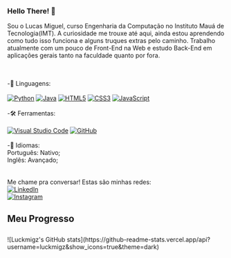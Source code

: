 ### Hello There! 👋

Sou o Lucas Miguel, curso Engenharia da Computação no Instituto Mauá de Tecnologia(IMT). A curiosidade me trouxe até aqui, ainda estou aprendendo como tudo isso funciona e alguns truques extras pelo caminho. Trabalho atualmente com um pouco de Front-End na Web e estudo Back-End em aplicações gerais tanto na faculdade quanto por fora. 

<br></br> 
-💾 Linguagens: <br></br> 
  [![Python](https://img.shields.io/badge/python-3670A0?style=for-the-badge&logo=python&logoColor=ffdd54)](#)
  [![Java](https://img.shields.io/badge/java-%23ED8B00.svg?style=for-the-badge&logo=openjdk&logoColor=white)](#)
  [![HTML5](https://img.shields.io/badge/html5-%23E34F26.svg?style=for-the-badge&logo=html5&logoColor=white)](#)
  [![CSS3](https://img.shields.io/badge/css3-%231572B6.svg?style=for-the-badge&logo=css3&logoColor=white)](#)
  [![JavaScript](https://img.shields.io/badge/javascript-%23323330.svg?style=for-the-badge&logo=javascript&logoColor=%23F7DF1E)](#)
<br> <br> 
-🛠 Ferramentas: <br></br> 
  [![Visual Studio Code](https://img.shields.io/badge/Visual%20Studio%20Code-0078d7.svg?style=for-the-badge&logo=visual-studio-code&logoColor=white)](#)
  [![GitHub](https://img.shields.io/badge/github-%23121011.svg?style=for-the-badge&logo=github&logoColor=white)](#) <br>
<br>
-📝 Idiomas: <br>
  Português: Nativo; <br>
  Inglês: Avançado; <br>
<br>
<br>
Me chame pra conversar! 
Estas são minhas redes: <br>
[![LinkedIn](https://img.shields.io/badge/linkedin-%230077B5.svg?style=for-the-badge&logo=linkedin&logoColor=white)](https://www.linkedin.com/in/lucas-miguel-de-matos-negri-1a5913210/)
<br> 
[![Instagram](https://img.shields.io/badge/Instagram-%23E4405F.svg?style=for-the-badge&logo=Instagram&logoColor=white)](https://www.instagram.com/luc_migue/)

## Meu Progresso 
<div class = "bar"></div>
![Luckmigz's GitHub stats](https://github-readme-stats.vercel.app/api?username=luckmigz&show_icons=true&theme=dark)


<style>
  .bar{
    positon: relative;
    height: 10px;
    width: 100%;
    border: 1;
    backgorund: #2a2a2a;
    border-radius: 50px;
    display: block;
  }
</style>


<!--
**luckmigz/luckmigz** is a ✨ _special_ ✨ repository because its `README.md` (this file) appears on your GitHub profile.

Here are some ideas to get you started:

- 🔭 I’m currently working on ...
- 🌱 I’m currently learning ...
- 👯 I’m looking to collaborate on ...
- 🤔 I’m looking for help with ...
- 💬 Ask me about ...
- 📫 How to reach me: ...
- 😄 Pronouns: ...
- ⚡ Fun fact: ...
-->
